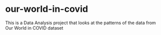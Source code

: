 # our-world-in-covid
This is a Data Analysis project that looks at the patterns of the data from Our World in COVID dataset

